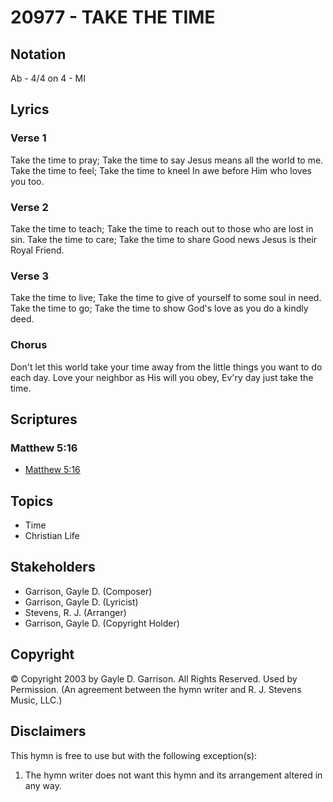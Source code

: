 # 20977 - TAKE THE TIME

## Notation

Ab - 4/4 on 4 - MI

## Lyrics

### Verse 1

Take the time to pray; Take the time to say Jesus means all the world to me. Take the time to feel; Take the time to kneel In awe before Him who loves you too.

### Verse 2

Take the time to teach; Take the time to reach out to those who are lost in sin. Take the time to care; Take the time to share Good news Jesus is their Royal Friend.

### Verse 3

Take the time to live; Take the time to give of yourself to some soul in need. Take the time to go; Take the time to show God's love as you do a kindly deed.

### Chorus

Don't let this world take your time away from the little things you want to do each day. Love your neighbor as His will you obey, Ev'ry day just take the time.


## Scriptures

### Matthew 5:16

- [Matthew 5:16](https://www.biblegateway.com/passage/?search=Matthew%205%3A16)


## Topics

- Time
- Christian Life

## Stakeholders

- Garrison, Gayle D. (Composer)
- Garrison, Gayle D. (Lyricist)
- Stevens, R. J. (Arranger)
- Garrison, Gayle D. (Copyright Holder)

## Copyright

© Copyright 2003 by Gayle D. Garrison. All Rights Reserved. Used by Permission.
(An agreement between the hymn writer and R. J. Stevens Music, LLC.)

## Disclaimers

This hymn is free to use but with the following exception(s):
1. The hymn writer does not want this hymn and its arrangement altered in any way.

